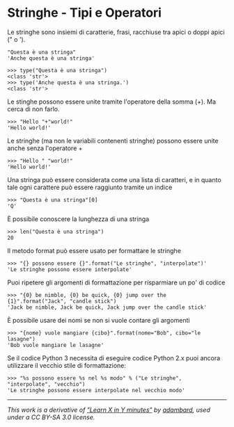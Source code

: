 # Stringhe - Tipi e Operatori 

Le stringhe sono insiemi di caratterie, frasi, racchiuse tra apici o doppi apici (" o ').

    "Questa è una stringa"
    'Anche questa è una stringa'

    >>> type("Questa è una stringa")
    <class 'str'>
    >>> type('Anche questa è una stringa.')
    <class 'str'>

Le stinghe possono essere unite tramite l'operatore della somma (+). Ma cerca di non farlo.

    >>> "Hello "+"world!"                                
    'Hello world!'

Le stringhe (ma non le variabili contenenti stringhe) possono essere unite anche senza l'operatore +

    >>> "Hello " "world!"                                  
    'Hello world!'

 Una stringa può essere considerata come una lista di caratteri, e in quanto tale ogni carattere può essere raggiunto tramite un indice

    >>> "Questa è una stringa"[0]                          
    'Q'


È possibile conoscere la lunghezza di una stringa

    >>> len("Questa è una stringa")
    20

Il metodo format può essere usato per formattare le stringhe

    >>> "{} possono essere {}".format("Le stringhe", "interpolate")' 
    'Le stringhe possono essere interpolate'

Puoi ripetere gli argomenti di formattazione per risparmiare un po' di codice

    >>> "{0} be nimble, {0} be quick, {0} jump over the {1}".format("Jack", "candle stick")
    'Jack be nimble, Jack be quick, Jack jump over the candle stick'

È possibile usare dei nomi se non si vuole contare gli argomenti

    >>> "{nome} vuole mangiare {cibo}".format(nome="Bob", cibo="le lasagne") 
    'Bob vuole mangiare le lasagne'

Se il codice Python 3 necessita di eseguire codice Python 2.x puoi ancora utilizzare il vecchio stile di formattazione:

    >>> "%s possono essere %s nel %s modo" % ("Le stringhe", "interpolate", "vecchio") 
    'Le stringhe possono essere interpolate nel vecchio modo'



---

_This work is a derivative of ["Learn X in Y minutes"](https://github.com/adambard/learnxinyminutes-docs) by [adambard](https://github.com/adambard), used under a CC BY-SA 3.0 license._
